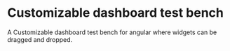 # Customizable dashboard test bench

A Customizable dashboard test bench for angular where widgets can be dragged and dropped.
